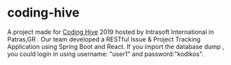# coding-hive

A project made for [Coding Hive](https://codingschool.eu/coding-hive-patras/) 2019 hosted by Intrasoft International in Patras,GR . Our team developed a RESTful Issue & Project Tracking Application using Spring Boot and React. If you import the database dump , you could login in using username: "user1" and password:"kodikos".
